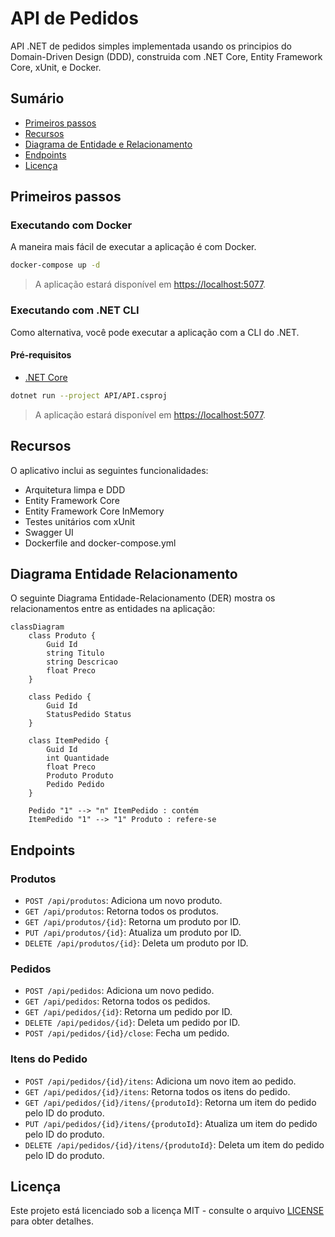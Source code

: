 # API de Pedidos

API .NET de pedidos simples implementada usando os principios do Domain-Driven Design (DDD), construida com .NET Core, Entity Framework Core, xUnit, e Docker.

## Sumário

- [Primeiros passos](#primeiros-passos)
- [Recursos](#recursos)
- [Diagrama de Entidade e Relacionamento](#diagrama-entidade-relacionamento)
- [Endpoints](#endpoints)
- [Licença](#licença)

## Primeiros passos

### Executando com Docker

A maneira mais fácil de executar a aplicação é com Docker.

```bash
docker-compose up -d
```

> A aplicação estará disponível em [https://localhost:5077](https://localhost:5077).

### Executando com .NET CLI

Como alternativa, você pode executar a aplicação com a CLI do .NET.

#### Pré-requisitos

- [.NET Core](https://dotnet.microsoft.com/download)

```bash
dotnet run --project API/API.csproj
```

> A aplicação estará disponível em [https://localhost:5077](https://localhost:5077).

## Recursos

O aplicativo inclui as seguintes funcionalidades:

- Arquitetura limpa e DDD
- Entity Framework Core
- Entity Framework Core InMemory
- Testes unitários com xUnit
- Swagger UI
- Dockerfile and docker-compose.yml

## Diagrama Entidade Relacionamento

O seguinte Diagrama Entidade-Relacionamento (DER) mostra os relacionamentos entre as entidades na aplicação:

```mermaid
classDiagram
    class Produto {
        Guid Id
        string Titulo
        string Descricao
        float Preco
    }

    class Pedido {
        Guid Id
        StatusPedido Status
    }

    class ItemPedido {
        Guid Id        
        int Quantidade
        float Preco
        Produto Produto
        Pedido Pedido
    }

    Pedido "1" --> "n" ItemPedido : contém
    ItemPedido "1" --> "1" Produto : refere-se
```

## Endpoints

### Produtos

- `POST /api/produtos`: Adiciona um novo produto.
- `GET /api/produtos`: Retorna todos os produtos.
- `GET /api/produtos/{id}`: Retorna um produto por ID.
- `PUT /api/produtos/{id}`: Atualiza um produto por ID.
- `DELETE /api/produtos/{id}`: Deleta um produto por ID.

### Pedidos

- `POST /api/pedidos`: Adiciona um novo pedido.
- `GET /api/pedidos`: Retorna todos os pedidos.
- `GET /api/pedidos/{id}`: Retorna um pedido por ID.
- `DELETE /api/pedidos/{id}`: Deleta um pedido por ID.
- `POST /api/pedidos/{id}/close`: Fecha um pedido.

### Itens do Pedido

- `POST /api/pedidos/{id}/itens`: Adiciona um novo item ao pedido.
- `GET /api/pedidos/{id}/itens`: Retorna todos os itens do pedido.
- `GET /api/pedidos/{id}/itens/{produtoId}`: Retorna um item do pedido pelo ID do produto.
- `PUT /api/pedidos/{id}/itens/{produtoId}`: Atualiza um item do pedido pelo ID do produto.
- `DELETE /api/pedidos/{id}/itens/{produtoId}`: Deleta um item do pedido pelo ID do produto.

## Licença

Este projeto está licenciado sob a licença MIT - consulte o arquivo [LICENSE](./LICENSE) para obter detalhes.
